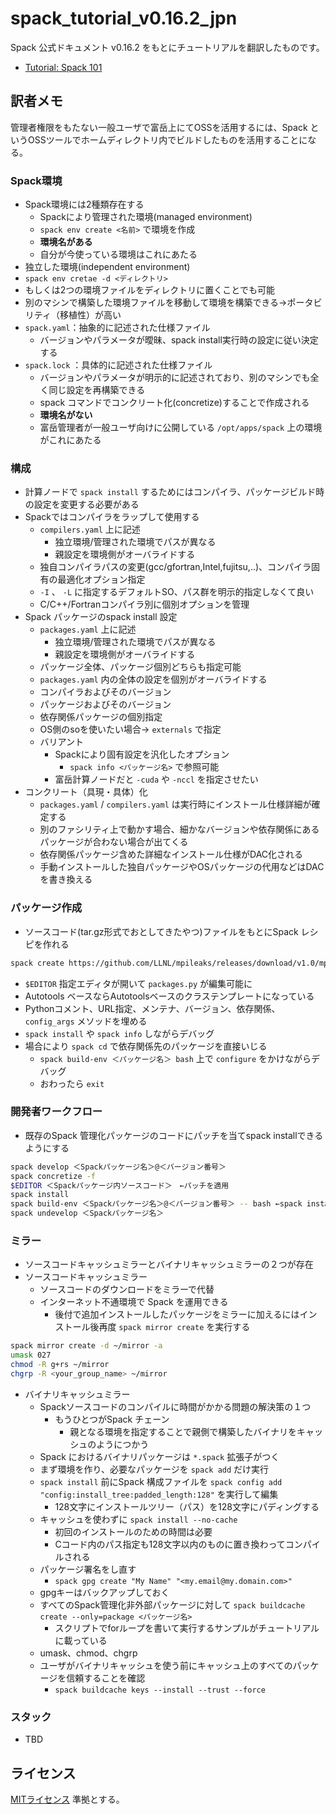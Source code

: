 # spack_tutorial_v0.16.2_jpn

Spack 公式ドキュメント v0.16.2 をもとにチュートリアルを翻訳したものです。

- [Tutorial: Spack 101](tutorial_spack101/00_tutorial.md)

## 訳者メモ

管理者権限をもたない一般ユーザで富岳上にてOSSを活用するには、Spack というOSSツールでホームディレクトリ内でビルドしたものを活用することになる。

### Spack環境

- Spack環境には2種類存在する
  - Spackにより管理された環境(managed environment)
  - `spack env create <名前>` で環境を作成
  - **環境名がある**
  - 自分が今使っている環境はこれにあたる
- 独立した環境(independent environment)
- `spack env cretae -d <ディレクトリ>`
- もしくは2つの環境ファイルをディレクトリに置くことでも可能
- 別のマシンで構築した環境ファイルを移動して環境を構築できる→ポータビリティ（移植性）が高い
- `spack.yaml`：抽象的に記述された仕様ファイル
  - バージョンやパラメータが曖昧、spack install実行時の設定に従い決定する
- `spack.lock` ：具体的に記述された仕様ファイル
  - バージョンやパラメータが明示的に記述されており、別のマシンでも全く同じ設定を再構築できる
  - spack コマンドでコンクリート化(concretize)することで作成される
  - **環境名がない**
  - 富岳管理者が一般ユーザ向けに公開している `/opt/apps/spack` 上の環境がこれにあたる

### 構成

- 計算ノードで `spack install` するためにはコンパイラ、パッケージビルド時の設定を変更する必要がある
- Spackではコンパイラをラップして使用する
  - `compilers.yaml` 上に記述
    - 独立環境/管理された環境でパスが異なる
    - 親設定を環境側がオーバライドする
  - 独自コンパイラパスの変更(gcc/gfortran,Intel,fujitsu,..)、コンパイラ固有の最適化オプション指定
  - `-I` 、 `-L` に指定するデフォルトSO、パス群を明示的指定しなくて良い
  - C/C++/Fortranコンパイラ別に個別オプションを管理
- Spack パッケージのspack install 設定
  - `packages.yaml` 上に記述
    - 独立環境/管理された環境でパスが異なる
    - 親設定を環境側がオーバライドする
  - パッケージ全体、パッケージ個別どちらも指定可能
  - `packages.yaml` 内の全体の設定を個別がオーバライドする
  - コンパイラおよびそのバージョン
  - パッケージおよびそのバージョン
  - 依存関係パッケージの個別指定
  - OS側のsoを使いたい場合→ `externals` で指定
  - バリアント
    - Spackにより固有設定を汎化したオプション
      - `spack info <パッケージ名>` で参照可能
    - 富岳計算ノードだと `-cuda` や `-nccl` を指定させたい
- コンクリート（具現・具体）化
  - `packages.yaml` / `compilers.yaml` は実行時にインストール仕様詳細が確定する
  - 別のファシリティ上で動かす場合、細かなバージョンや依存関係にあるパッケージが合わない場合が出てくる
  - 依存関係パッケージ含めた詳細なインストール仕様がDAC化される
  - 手動インストールした独自パッケージやOSパッケージの代用などはDACを書き換える

### パッケージ作成

- ソースコード(tar.gz形式でおとしてきたやつ)ファイルをもとにSpack レシピを作れる

```bash
spack create https://github.com/LLNL/mpileaks/releases/download/v1.0/mpileaks-1.0.tar.gz
```

- `$EDITOR` 指定エディタが開いて `packages.py` が編集可能に
- Autotools ベースならAutotoolsベースのクラステンプレートになっている
- Pythonコメント、URL指定、メンテナ、バージョン、依存関係、`config_args` メソッドを埋める
- `spack install` や `spack info` しながらデバッグ
- 場合により `spack cd` で依存関係先のパッケージを直接いじる
  - `spack build-env ＜パッケージ名＞ bash` 上で `configure` をかけながらデバッグ
  - おわったら `exit`

### 開発者ワークフロー

- 既存のSpack 管理化パッケージのコードにパッチを当てspack installできるようにする

```bash
spack develop ＜Spackパッケージ名＞@＜バージョン番号＞
spack concretize -f
$EDITOR ＜Spackパッケージ内ソースコード＞　←パッチを適用
spack install
spack build-env ＜Spackパッケージ名＞@＜バージョン番号＞ -- bash ←spack install がエラーの場合は原因究明
spack undevelop ＜Spackパッケージ名＞
```

### ミラー

- ソースコードキャッシュミラーとバイナリキャッシュミラーの２つが存在
- ソースコードキャッシュミラー
  - ソースコードのダウンロードをミラーで代替
  - インターネット不通環境で Spack を運用できる
    - 後付で追加インストールしたパッケージをミラーに加えるにはインストール後再度 `spack mirror create` を実行する

```bash
spack mirror create -d ~/mirror -a
umask 027
chmod -R g+rs ~/mirror
chgrp -R <your_group_name> ~/mirror
```

- バイナリキャッシュミラー
  - Spackソースコードのコンパイルに時間がかかる問題の解決策の１つ
    - もうひとつがSpack チェーン
      - 親となる環境を指定することで親側で構築したバイナリをキャッシュのようにつかう
  - Spack におけるバイナリパッケージは `*.spack` 拡張子がつく
  - まず環境を作り、必要なパッケージを `spack add` だけ実行
  - `spack install` 前にSpack 構成ファイルを `spack config add "config:install_tree:padded_length:128"` を実行して編集
    - 128文字にインストールツリー（パス）を128文字にパディングする
  - キャッシュを使わずに `spack install --no-cache`
    - 初回のインストールのための時間は必要
    - Cコード内のパス指定も128文字以内のものに置き換わってコンパイルされる
  - パッケージ署名をし直す
    - `spack gpg create "My Name" "<my.email@my.domain.com>"`
  - gpgキーはバックアップしておく
  - すべてのSpack管理化非外部パッケージに対して `spack buildcache create --only=package <パッケージ名>`
    - スクリプトでforループを書いて実行するサンプルがチュートリアルに載っている
  - umask、chmod、chgrp
  - ユーザがバイナリキャッシュを使う前にキャッシュ上のすべてのパッケージを信頼することを確認
    - `spack buildcache keys --install --trust --force`

### スタック

- TBD

## ライセンス

[MITライセンス](./LICENSE) 準拠とする。

